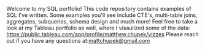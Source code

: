 Welcome to my SQL portfolio! This code repository contains examples of SQL I've written. 
Some examples you'll see include CTE's, multi-table joins, aggregates, subqueries, schema design and much more! 
Feel free to take a look at my Tableau portfolio as well, where I visaulized some of the data: https://public.tableau.com/app/profile/matthew.chupek/vizzes 
Please reach out if you have any questions at:mattchupek@gmail.com
